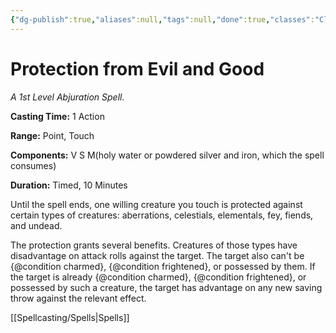 ```yaml
---
{"dg-publish":true,"aliases":null,"tags":null,"done":true,"classes":"Cleric, Paladin, Warlock, Wizard,","spellLevel":1,"school":"Abjuration","source":"PHB","permalink":"/spells/protection-from-evil-and-good/","dgHomeLink":false,"dgPassFrontmatter":true}
---
```


# Protection from Evil and Good
*A 1st Level Abjuration Spell.*

**Casting Time:** 1 Action

**Range:** Point, Touch

**Components:** V S M(holy water or powdered silver and iron, which the spell consumes)

**Duration:** Timed, 10 Minutes

Until the spell ends, one willing creature you touch is protected against certain types of creatures: aberrations, celestials, elementals, fey, fiends, and undead.



The protection grants several benefits. Creatures of those types have disadvantage on attack rolls against the target. The target also can't be {@condition charmed}, {@condition frightened}, or possessed by them. If the target is already {@condition charmed}, {@condition frightened}, or possessed by such a creature, the target has advantage on any new saving throw against the relevant effect.

[[Spellcasting/Spells|Spells]]